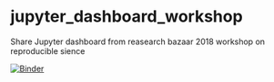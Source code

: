# jupyter_dashboard_workshop
Share Jupyter dashboard from reasearch bazaar 2018 workshop on reproducible sience

[![Binder](https://mybinder.org/badge.svg)](https://mybinder.org/v2/gh/pernbo93/jupyter_dashboard_workshop/master)
